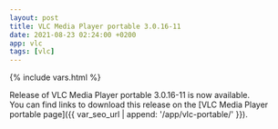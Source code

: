 ```yaml
---
layout: post
title: VLC Media Player portable 3.0.16-11
date: 2021-08-23 02:24:00 +0200
app: vlc
tags: [vlc]
---
```

{% include vars.html %}

Release of VLC Media Player portable 3.0.16-11 is now available.<br />
You can find links to download this release on the [VLC Media Player portable page]({{ var_seo_url | append: '/app/vlc-portable/' }}).
